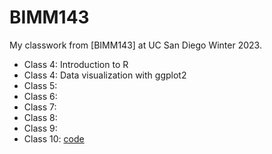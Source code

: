 # BIMM143

My classwork from [BIMM143] at UC San Diego Winter 2023. 

- Class 4: Introduction to R
- Class 4: Data visualization with ggplot2
- Class 5: 
- Class 6:
- Class 7: 
- Class 8:
- Class 9:
- Class 10: [code](https://github.com/briwanna/bimm143_github/blob/main/Class10/class10.qmd)
